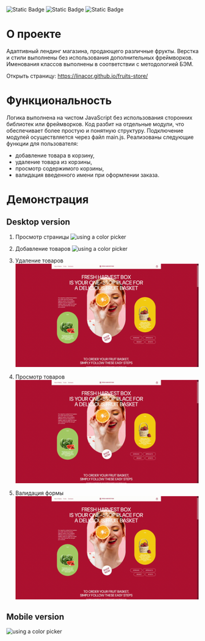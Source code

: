 ![Static Badge](https://img.shields.io/badge/HTML-5-red) ![Static Badge](https://img.shields.io/badge/CSS-3-blue) ![Static Badge](https://img.shields.io/badge/JavaScript-ES6-yellow)

# О проекте

Адаптивный лендинг магазина, продающего различные фрукты. Верстка и стили выполнены без использования дополнительных фреймворков. Именования классов выполнены в соответствии с методологией БЭМ.

Открыть страницу: https://linacor.github.io/fruits-store/

# Функциональность
Логика выполнена на чистом JavaScript без использования сторонних библиотек или фреймворков. Код разбит на отдельные модули, что обеспечивает более простую и понятную структуру. Подключение модулей осуществляется через файл main.js.
Реализованы следующие функции для пользователя:
- добавление товара в корзину,
- удаление товара из корзины,
- просмотр содержимого корзины,
- валидация введенного имени при оформлении заказа.

# Демонстрация 
## Desktop version
1. Просмотр страницы
![using a color picker](gif/desktop-version.gif)

2. Добавление товаров
![using a color picker](gif/desktop-version-add.gif)

3. Удаление товаров
![using a color picker](gif/desktop-version-delete.gif)

4. Просмотр товаров
![using a color picker](gif/desktop-version-carousel.gif)

5. Валидация формы
![using a color picker](gif/desktop-version-validate.gif)

## Mobile version
![using a color picker](gif/mobile-version.gif)

